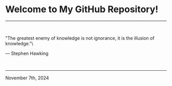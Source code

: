 # Welcome to My GitHub Repository!

---

<br>

"The greatest enemy of knowledge is not ignorance, it is the illusion of knowledge."\

― Stephen Hawking
 
</br>

---
November 7th, 2024
